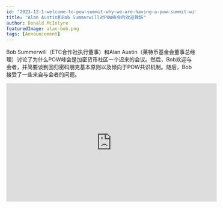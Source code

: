 ```yaml
---
id: "2023-12-1-welcome-to-pow-summit-why-we-are-having-a-pow-summit-with-alan-austin-and-bob-summerwill-cn"
title: "Alan Austin和Bob Summerwill对POW峰会的欢迎致辞"
author: Donald McIntyre
featuredImage: alan-bob.png
tags: [Announcement]
---
```


Bob Summerwill（ETC合作社执行董事）和Alan Austin（莱特币基金会董事总经理）讨论了为什么POW峰会是加密货币社区一个迟来的会议。然后，Bob欢迎与会者，并简要谈到回归密码朋克基本原则以及倾向于POW共识机制。随后，Bob接受了一些来自与会者的问题。

<iframe width="560" height="315" src="https://www.youtube.com/embed/xWGDTsiitiU?si=ePelQ0GPlEmDrNJh" title="YouTube video player" frameborder="0" allow="accelerometer; autoplay; clipboard-write; encrypted-media; gyroscope; picture-in-picture; web-share" allowfullscreen></iframe>
